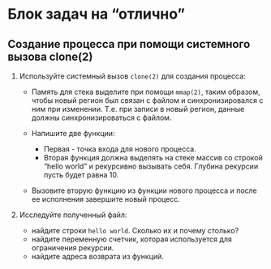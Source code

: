 # Блок задач на “отлично”

## Создание процесса при помощи системного вызова clone(2)

1. Используйте системный вызов `clone(2)` для создания процесса:

   + Память для стека выделите при помощи `mmap(2)`, таким образом, чтобы новый регион был связан с файлом и синхронизировался с ним при изменении. Т.е. при записи в новый регион, данные должны синхронизироваться с файлом.
   + Напишите две функции:

      + Первая - точка входа для нового процесса.
      + Вторая функция должна выделять на стеке массив со строкой “hello world” и рекурсивно вызывать себя. Глубина рекурсии пусть будет равна 10.

   + Вызовите вторую функцию из функции нового процесса и после ее исполнения завершите новый процесс.

2. Исследуйте полученный файл:
   + найдите строки `hello world`. Сколько их и почему столько?
   + найдите переменную счетчик, которая используется для ограничения рекурсии.
   + найдите адреса возврата из функций.
